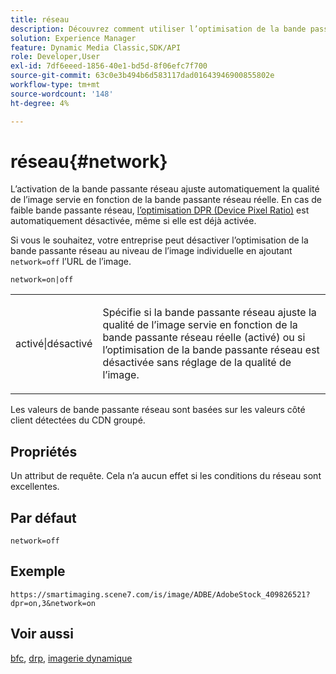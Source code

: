 ```yaml
---
title: réseau
description: Découvrez comment utiliser l’optimisation de la bande passante réseau pour ajuster la qualité de l’image servie en fonction de la bande passante réseau réelle.
solution: Experience Manager
feature: Dynamic Media Classic,SDK/API
role: Developer,User
exl-id: 7df6eeed-1856-40e1-bd5d-8f06efc7f700
source-git-commit: 63c0e3b494b6d583117dad01643946900855802e
workflow-type: tm+mt
source-wordcount: '148'
ht-degree: 4%

---
```


# réseau{#network}

L’activation de la bande passante réseau ajuste automatiquement la qualité de l’image servie en fonction de la bande passante réseau réelle. En cas de faible bande passante réseau, [l’optimisation DPR (Device Pixel Ratio)](/help/aem-is-ir-api/is-api/http-ref/image-serving-api-ref/c-http-protocol-reference/c-command-reference/r-dpr.md) est automatiquement désactivée, même si elle est déjà activée.

Si vous le souhaitez, votre entreprise peut désactiver l’optimisation de la bande passante réseau au niveau de l’image individuelle en ajoutant `network=off` l’URL de l’image.

`network=on|off`

<table id="simpletable_2D23B1B282CD4216AB5BE7E7430D1B3F"> 
 <tr class="strow"> 
  <td class="stentry"> <p> <span class="codeph"> activé|désactivé </span> </p> </td> 
  <td class="stentry"> <p>Spécifie si la bande passante réseau ajuste la qualité de l’image servie en fonction de la bande passante réseau réelle (activé) ou si l’optimisation de la bande passante réseau est désactivée sans réglage de la qualité de l’image.</p> </td> 
 </tr> 
</table>

Les valeurs de bande passante réseau sont basées sur les valeurs côté client détectées du CDN groupé.

## Propriétés

Un attribut de requête. Cela n’a aucun effet si les conditions du réseau sont excellentes.

## Par défaut

`network=off`

## Exemple

`https://smartimaging.scene7.com/is/image/ADBE/AdobeStock_409826521?dpr=on,3&network=on`

## Voir aussi

[bfc](/help/aem-is-ir-api/is-api/http-ref/image-serving-api-ref/c-http-protocol-reference/c-command-reference/r-bfc.md), [drp](/help/aem-is-ir-api/is-api/http-ref/image-serving-api-ref/c-http-protocol-reference/c-command-reference/r-dpr.md), [imagerie dynamique](https://experienceleague.adobe.com/docs/experience-manager-cloud-service/content/assets/dynamicmedia/imaging-faq.html?lang=en)
